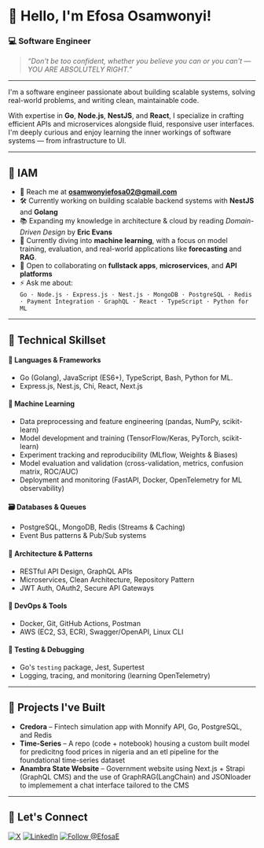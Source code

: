 # 👋 Hello, I'm Efosa Osamwonyi!

### 💻 Software Engineer  
<blockquote>
  <em>“Don't be too confident, whether you believe you can or you can't — YOU ARE ABSOLUTELY RIGHT.”</em>
</blockquote>  
<hr />

I'm a software engineer passionate about building scalable systems, solving real-world problems, and writing clean, maintainable code.

With expertise in **Go**, **Node.js**, **NestJS**, and **React**, I specialize in crafting efficient APIs and microservices alongside fluid, responsive user interfaces. I'm deeply curious and enjoy learning the inner workings of software systems — from infrastructure to UI.

---

## 🚀 IAM

- 📧 Reach me at **osamwonyiefosa02@gmail.com**
- 🛠️ Currently working on building scalable backend systems with **NestJS** and **Golang**
- 📚 Expanding my knowledge in architecture & cloud by reading _Domain-Driven Design_ by **Eric Evans**
- 🤖 Currently diving into **machine learning**, with a focus on model training, evaluation, and real-world applications like **forecasting** and **RAG**.
- 🤝 Open to collaborating on **fullstack apps**, **microservices**, and **API platforms**
- ⚡ Ask me about:  
  `Go · Node.js · Express.js · Nest.js · MongoDB · PostgreSQL · Redis · Payment Integration · GraphQL · React · TypeScript · Python for ML`

---

## 🧠 Technical Skillset

#### 🔷 Languages & Frameworks
- Go (Golang), JavaScript (ES6+), TypeScript, Bash, Python for ML.
- Express.js, Nest.js, Chi, React, Next.js

#### 🤖 Machine Learning
- Data preprocessing and feature engineering (pandas, NumPy, scikit-learn)
- Model development and training (TensorFlow/Keras, PyTorch, scikit-learn)
- Experiment tracking and reproducibility (MLflow, Weights & Biases)
- Model evaluation and validation (cross-validation, metrics, confusion matrix, ROC/AUC)
- Deployment and monitoring (FastAPI, Docker, OpenTelemetry for ML observability)


#### 🗃️ Databases & Queues
- PostgreSQL, MongoDB, Redis (Streams & Caching)
- Event Bus patterns & Pub/Sub systems

#### 🧱 Architecture & Patterns
- RESTful API Design, GraphQL APIs
- Microservices, Clean Architecture, Repository Pattern
- JWT Auth, OAuth2, Secure API Gateways

#### 🐳 DevOps & Tools
- Docker, Git, GitHub Actions, Postman
- AWS (EC2, S3, ECR), Swagger/OpenAPI, Linux CLI

#### 🧪 Testing & Debugging
- Go's `testing` package, Jest, Supertest
- Logging, tracing, and monitoring (learning OpenTelemetry)

---

## 🧩 Projects I've Built

- **Credora** – Fintech simulation app with Monnify API, Go, PostgreSQL, and Redis
- **Time-Series** – A repo (code + notebook) housing a custom built model for predicitng food prices in nigeria and an etl pipeline for the foundational time-series dataset
- **Anambra State Website** – Government website using Next.js + Strapi (GraphQL CMS) and the use of GraphRAG(LangChain) and JSONloader to implemement a chat interface tailored to the CMS

---

## 🔗 Let's Connect

[![X](https://img.shields.io/badge/X-000000?style=for-the-badge&logo=x&logoColor=white)](https://x.com/Efosa_E_O)
[![LinkedIn](https://img.shields.io/badge/LinkedIn-0077B5?style=for-the-badge&logo=linkedin&logoColor=white)](https://www.linkedin.com/in/efosa-osamwonyi)
[![Follow @EfosaE](https://img.shields.io/github/followers/EfosaE?label=Follow&style=social)](https://github.com/EfosaE)

